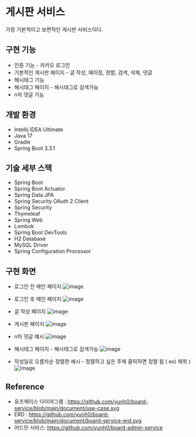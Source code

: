 # 게시판 서비스

가장 기본적이고 보편적인 게시판 서비스이다.

## 구현 기능

* 인증 기능 - 카카오 로그인
* 기본적인 게시판 페이지 - 글 작성, 페이징, 정렬, 검색, 삭제, 댓글
* 해시태그 기능
* 해시태그 페이지 - 해시태그로 검색가능
* n차 댓글 기능

## 개발 환경

* Intellij IDEA Ultimate
* Java 17
* Gradle
* Spring Boot 3.3.1

## 기술 세부 스택

* Spring Boot
* Spring Boot Actuator
* Spring Data JPA
* Spring Security OAuth 2 Client
* Spring Security
* Thymeleaf
* Spring Web
* Lombok
* Spring Boot DevTools
* H2 Database
* MySQL Driver
* Spring Configuration Processor

## 구현 화면

* 로그인 전 메인 페이지
![image](https://github.com/user-attachments/assets/b4d9dc1c-d306-4fdd-b5cc-ff64b6e27832)

* 로그인 후 메인 페이지
![image](https://github.com/user-attachments/assets/70412ead-394a-4904-9199-e7131542317f)

* 글 작성 페이지
![image](https://github.com/user-attachments/assets/97ff1cbe-9068-416a-97fc-0077909ae413)

* 게시판 페이지
![image](https://github.com/user-attachments/assets/26dfe2ae-ca2a-43a7-b95c-434a5748154f)

* n차 댓글 예시
![image](https://github.com/user-attachments/assets/4845093f-a565-4fcc-b57f-6cd5ccc1206f)

* 해시태그 페이지 - 해시태그로 검색가능
![image](https://github.com/user-attachments/assets/e3767000-1569-4ddb-b6d1-a00580797658)

* 작성일로 오름차순 정렬한 예시 - 정렬하고 싶은 주제 클릭하면 정렬 됨 ( ex) 제목 )
![image](https://github.com/user-attachments/assets/ff1db9d2-e666-4ee9-b3da-898ef6c92cff)

## Reference

* 유즈케이스 다이어그램 : https://github.com/yunh0/board-service/blob/main/document/use-case.svg
* ERD : https://github.com/yunh0/board-service/blob/main/document/board-service-erd.svg
* 어드민 서비스: https://github.com/yunh0/board-admin-service


